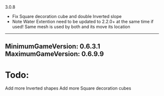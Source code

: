 3.0.8 
* Fix Square decoration cube and double Inverted slope 
* Note Water Extention need to be updated to 2.2.0+ at the same time if used! 
  Same mesh is used by both and its move its location


---
MinimumGameVersion: 0.6.3.1
MaximumGameVersion: 0.6.9.9
---

# Todo:
Add more Inverted shapes
Add more Square decoration cubes